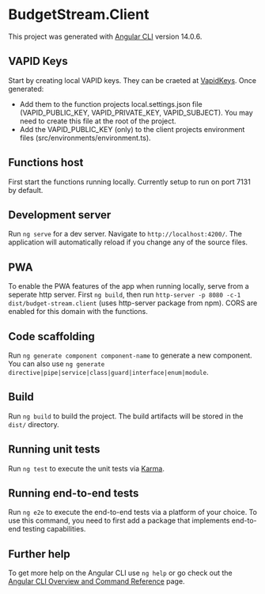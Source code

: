 # BudgetStream.Client

This project was generated with [Angular CLI](https://github.com/angular/angular-cli) version 14.0.6.

## VAPID Keys

Start by creating local VAPID keys. They can be craeted at [VapidKeys](https://vapidkeys.com/). Once generated:
- Add them to the function projects local.settings.json file (VAPID_PUBLIC_KEY, VAPID_PRIVATE_KEY, VAPID_SUBJECT). You may need to create this file at the root of the project.
- Add the VAPID_PUBLIC_KEY (only) to the client projects environment files (src/environments/environment.ts).

## Functions host

First start the functions running locally. Currently setup to run on port 7131 by default.

## Development server

Run `ng serve` for a dev server. Navigate to `http://localhost:4200/`. The application will automatically reload if you change any of the source files.

## PWA
To enable the PWA features of the app when running locally, serve from a seperate http server. First `ng build`, then run `http-server -p 8080 -c-1 dist/budget-stream.client` (uses http-server package from npm). CORS are enabled for this domain with the functions.

## Code scaffolding

Run `ng generate component component-name` to generate a new component. You can also use `ng generate directive|pipe|service|class|guard|interface|enum|module`.

## Build

Run `ng build` to build the project. The build artifacts will be stored in the `dist/` directory.

## Running unit tests

Run `ng test` to execute the unit tests via [Karma](https://karma-runner.github.io).

## Running end-to-end tests

Run `ng e2e` to execute the end-to-end tests via a platform of your choice. To use this command, you need to first add a package that implements end-to-end testing capabilities.

## Further help

To get more help on the Angular CLI use `ng help` or go check out the [Angular CLI Overview and Command Reference](https://angular.io/cli) page.
